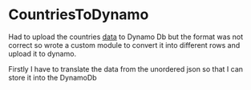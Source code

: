 # CountriesToDynamo
Had to upload the countries [data](https://github.com/russ666/all-countries-and-cities-json) to Dynamo Db but the format was not correct so wrote a custom module to convert it into different rows and upload it to dynamo.

Firstly I have to translate the data from the unordered json so that I can store it into the DynamoDb